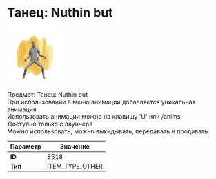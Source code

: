 # Танец: Nuthin but

![Item Image](../img/8518.webp?raw=true)

Предмет: Танец: Nuthin but<br>При использовании в меню анимации добавляется уникальная анимация.<br>Использовать анимации можно на клавишу 'U' или /anims<br>Доступно только с лаунчера<br>Можно использовать, можно выкидывать, передавать и продавать.


| Параметр | Значение |
|----------|----------|
| **ID** | 8518 |
| **Тип** | ITEM_TYPE_OTHER |

